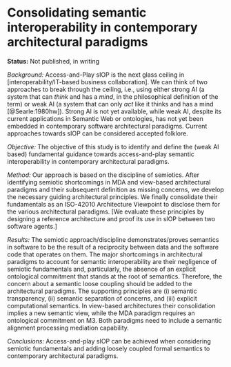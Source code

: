 # Consolidating semantic interoperability in contemporary architectural paradigms

**Status:** Not published, in writing

*Background:* Access-and-Play sIOP is the next glass ceiling in [interoperability/IT-based business collaboration]. We can think of two approaches to break through the ceiling, i.e., using either strong AI (a system that can *think* and has a *mind*, in the philosophical definition of the term) or weak AI (a system that can only *act* like it thinks and has a mind [@Searle:1980hw]). Strong AI is not yet available, while weak AI, despite its current applications in Semantic Web or ontologies, has not yet been embedded in contemporary software architectural paradigms. Current approaches towards sIOP can be considered accepted folklore.  
  
*Objective:* The objective of this study is to identify and define the (weak AI based) fundamental guidance towards access-and-play semantic interoperability in contemporary architectural paradigms.  
  
*Method:* Our approach is based on the discipline of semiotics. After identifying semiotic shortcomings in MDA and view-based architectural paradigms and their subsequent definition as missing concerns, we develop the necessary guiding architectural principles. We finally consolidate their fundamentals as an ISO-42010 Architecture Viewpoint to disclose them for the various architectural paradigms. [We evaluate these principles by designing a reference architecture and proof its use in sIOP between two software agents.]  
  
*Results:* The semiotic approach/discipline demonstrates/proves semantics in software to be the result of a reciprocity between data and the software code that operates on them. The major shortcomings in architectural paradigms to account for semantic interoperability are their negligence of semiotic fundamentals and, particularly, the absence of an explicit ontological commitment that stands at the root of semantics. Therefore, the concern about a semantic loose coupling should be added to the architectural paradigms. The supporting principles are (i) semantic transparency, (ii) semantic separation of concerns, and (iii) explicit computational semantics. In view-based architectures their consolidation implies a new semantic view, while the MDA paradigm requires an ontological commitment on M3. Both paradigms need to include a semantic alignment processing mediation capability.  
  
*Conclusions:* Access-and-play sIOP can be achieved when considering semiotic fundamentals and adding loosely coupled formal semantics to contemporary architectural paradigms.   
